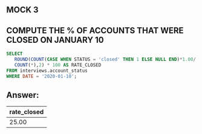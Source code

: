 ## MOCK 3 
 ## COMPUTE THE % OF ACCOUNTS THAT WERE CLOSED ON JANUARY 10 
 ````sql
 SELECT 
 	ROUND(COUNT(CASE WHEN STATUS = 'closed' THEN 1 ELSE NULL END)*1.00/
	COUNT(*),2) * 100 AS RATE_CLOSED 
 FROM interviews.account_status
 WHERE DATE = '2020-01-10';
````
 ## Answer: 
 | rate_closed |
|-------------|
| 25.00       |




 
